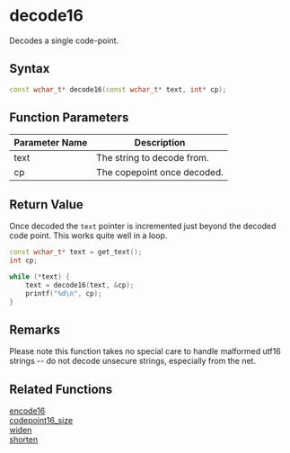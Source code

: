 # decode16

Decodes a single code-point.

## Syntax

```cpp
const wchar_t* decode16(const wchar_t* text, int* cp);
```

## Function Parameters

Parameter Name | Description
--- | ---
text | The string to decode from.
cp | The copepoint once decoded.

## Return Value

Once decoded the `text` pointer is incremented just beyond the decoded code point. This works quite well in a loop.

```cpp
const wchar_t* text = get_text();
int cp;

while (*text) {
	text = decode16(text, &cp);
	printf("%d\n", cp);
}
```

## Remarks

Please note this function takes no special care to handle malformed utf16 strings -- do not decode unsecure strings, especially from the net.

## Related Functions

[encode16](https://github.com/RandyGaul/cute_framework/blob/master/docs/string/utf8/encode16.md)  
[codepoint16_size](https://github.com/RandyGaul/cute_framework/blob/master/docs/string/utf8/codepoint16_size.md)  
[widen](https://github.com/RandyGaul/cute_framework/blob/master/docs/string/utf8/widen.md)  
[shorten](https://github.com/RandyGaul/cute_framework/blob/master/docs/string/utf8/shorten.md)  
